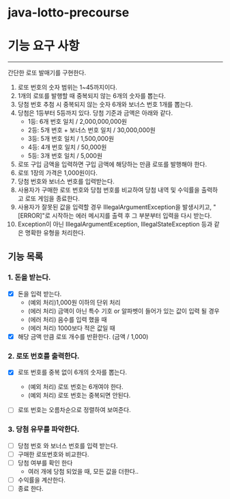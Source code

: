 # java-lotto-precourse

# 기능 요구 사항 
----
간단한 로또 발매기를 구현한다.

1. 로또 번호의 숫자 범위는 1~45까지이다.
2. 1개의 로또를 발행할 때 중복되지 않는 6개의 숫자를 뽑는다.
3. 당첨 번호 추첨 시 중복되지 않는 숫자 6개와 보너스 번호 1개를 뽑는다.
4. 당첨은 1등부터 5등까지 있다. 당첨 기준과 금액은 아래와 같다.
   - 1등: 6개 번호 일치 / 2,000,000,000원
   - 2등: 5개 번호 + 보너스 번호 일치 / 30,000,000원
   - 3등: 5개 번호 일치 / 1,500,000원
   - 4등: 4개 번호 일치 / 50,000원
   - 5등: 3개 번호 일치 / 5,000원 
5. 로또 구입 금액을 입력하면 구입 금액에 해당하는 만큼 로또를 발행해야 한다.
6. 로또 1장의 가격은 1,000원이다.
7. 당첨 번호와 보너스 번호를 입력받는다.
8. 사용자가 구매한 로또 번호와 당첨 번호를 비교하여 당첨 내역 및 수익률을 출력하고 로또 게임을 종료한다.
9. 사용자가 잘못된 값을 입력할 경우 IllegalArgumentException을 발생시키고, "[ERROR]"로 시작하는 에러 메시지를 출력 후 그 부분부터 입력을 다시 받는다.
10. Exception이 아닌 IllegalArgumentException, IllegalStateException 등과 같은 명확한 유형을 처리한다.


## 기능 목록 
### 1. 돈을 받는다. 
- [x] 돈을 입력 받는다. 
  - (예외 처리)1,000원 이하의 단위 처리
  - (에러 처리) 금액이 아닌 특수 기호 or 알파벳이 들어가 있는 값이 입력 될 경우
  - (에러 처리) 음수를 입력 했을 때
  - (에러 처리) 1000보다 적은 값일 때
- [x] 해당 금액 만큼 로또 개수를 반환한다. (금액 / 1,000)
	
### 2. 로또 번호를 출력한다.
- [x] 로또 번호를 중복 없이 6개의 숫자를 뽑는다.
  - (예외 처리) 로또 번호는 6개여야 한다.
  - (예외 처리) 로또 번호는 중복되면 안된다.
- [ ] 로또 번호는 오름차순으로 정렬하여 보여준다.


### 3. 당첨 유무를 파악한다. 
- [ ] 당첨 번호 와 보너스 번호를 입력 받는다.  
- [ ] 구매한 로또번호와 비교한다.
- [ ] 당첨 여부를 확인 한다
	- 여러 개에 당첨 되었을 때, 모든 값을 더한다..
- [ ] 수익률을 계산한다.
- [ ] 종료 한다.

